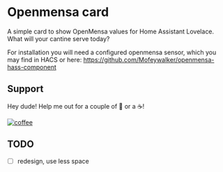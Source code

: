 # Openmensa card 

A simple card to show OpenMensa values for Home Assistant Lovelace. What will your cantine serve today?

For installation you will need a configured openmensa sensor, which you may find in HACS or here: https://github.com/Mofeywalker/openmensa-hass-component

## Support

Hey dude! Help me out for a couple of :beers: or a :coffee:!

[![coffee](https://www.buymeacoffee.com/assets/img/custom_images/black_img.png)](https://www.buymeacoffee.com/mfdlr)

## TODO
- [ ] redesign, use less space
